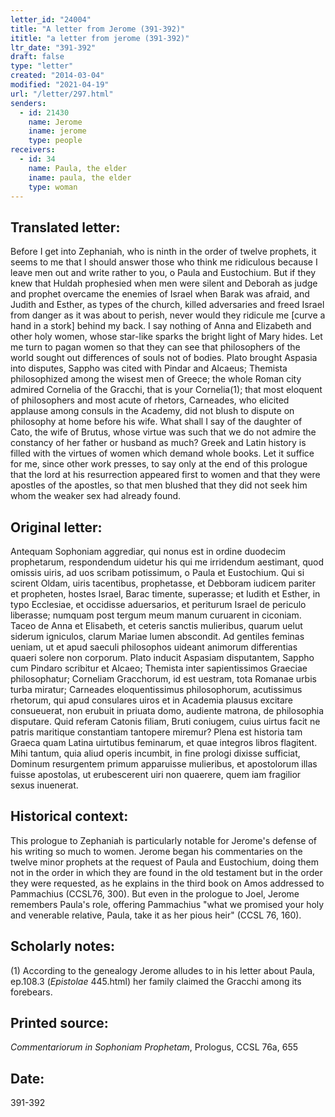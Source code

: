 ```yaml
---
letter_id: "24004"
title: "A letter from Jerome (391-392)"
ititle: "a letter from jerome (391-392)"
ltr_date: "391-392"
draft: false
type: "letter"
created: "2014-03-04"
modified: "2021-04-19"
url: "/letter/297.html"
senders:
  - id: 21430
    name: Jerome
    iname: jerome
    type: people
receivers:
  - id: 34
    name: Paula, the elder
    iname: paula, the elder
    type: woman
---
```

<h2> Translated letter:</h2>Before I get into Zephaniah, who is ninth in the order of twelve prophets, it seems to me that I should answer those who think me ridiculous because I leave men out and write rather to you, o Paula and Eustochium.  But if they knew that Huldah prophesied when men were silent and Deborah as judge and prophet overcame the enemies of Israel when Barak was afraid, and Judith and Esther, as types of the church, killed adversaries and freed Israel from danger as it was about to perish, never would they ridicule me [curve a hand in a stork] behind my back.  I say nothing of Anna and Elizabeth and other holy women, whose star-like sparks the bright light of Mary hides.  Let me turn to pagan women so that they can see that philosophers of the world sought out differences of souls not of bodies.  Plato brought Aspasia into disputes, Sappho was cited with Pindar and Alcaeus; Themista philosophized among the wisest men of Greece; the whole Roman city admired Cornelia of the Gracchi, that is your Cornelia(1); that most eloquent of philosophers and most acute of rhetors, Carneades, who elicited applause among consuls in the Academy, did not blush to dispute on philosophy at home before his wife.  What shall I say of the daughter of Cato, the wife of Brutus, whose virtue was such that we do not admire the constancy of her father or husband as much?  Greek and Latin history is filled with the virtues of women which demand whole books.  Let it suffice for me, since other work presses, to say only at the end of this prologue that the lord at his resurrection appeared first to women and that they were apostles of the apostles, so that men blushed that they did not seek him whom the weaker sex had already found.
<h2 class="mt-4"> Original letter:</h2>Antequam Sophoniam aggrediar, qui nonus est in ordine duodecim prophetarum, respondendum uidetur his qui me irridendum aestimant, quod omissis uiris, ad uos scribam potissimum, o Paula et Eustochium. Qui si scirent Oldam, uiris tacentibus, prophetasse, et Debboram iudicem pariter et propheten, hostes Israel, Barac timente, superasse; et Iudith et Esther, in typo Ecclesiae, et occidisse aduersarios, et periturum Israel de periculo liberasse; numquam post tergum meum manum curuarent in ciconiam. Taceo de Anna et Elisabeth, et ceteris sanctis mulieribus, quarum uelut siderum igniculos, clarum Mariae lumen abscondit. Ad gentiles feminas ueniam, ut et apud saeculi philosophos uideant animorum differentias quaeri solere non corporum. Plato inducit Aspasiam disputantem, Sappho cum Pindaro scribitur et Alcaeo; Themista inter sapientissimos Graeciae philosophatur; Corneliam Gracchorum, id est uestram, tota Romanae urbis turba miratur; Carneades eloquentissimus philosophorum, acutissimus rhetorum, qui apud consulares uiros et in Academia plausus excitare consueuerat, non erubuit in priuata domo, audiente matrona, de philosophia disputare. Quid referam Catonis filiam, Bruti coniugem, cuius uirtus facit ne patris maritique constantiam tantopere miremur? Plena est historia tam Graeca quam Latina uirtutibus feminarum, et quae integros libros flagitent. Mihi tantum, quia aliud operis incumbit, in fine prologi dixisse sufficiat, Dominum resurgentem primum apparuisse mulieribus, et apostolorum illas fuisse apostolas, ut erubescerent uiri non quaerere, quem iam fragilior sexus inuenerat.
<h2 class="mt-4"> Historical context:</h2>This prologue to Zephaniah is particularly notable for Jerome's defense of his writing so much to women.  Jerome began his commentaries on the twelve minor prophets at the request of Paula and Eustochium, doing them not in the order in which they are found in the old testament but in the order they were requested, as he explains in the third book on Amos addressed to Pammachius (CCSL76, 300).  But even in the prologue to Joel, Jerome remembers Paula's role, offering Pammachius "what we promised your holy and venerable relative, Paula, take it as her pious heir" (CCSL 76, 160).
<h2 class="mt-4"> Scholarly notes:</h2><p>(1) According to the genealogy Jerome alludes to in his letter about Paula, ep.108.3 (<em>Epistolae</em> 445.html) her family claimed the Gracchi among its forebears.</p><h2 class="mt-4"> Printed source:</h2><p><em>Commentariorum in Sophoniam Prophetam</em>, Prologus, CCSL 76a, 655</p><h2 class="mt-4"> Date:</h2>391-392